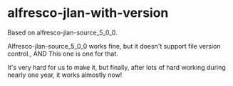 # alfresco-jlan-with-version
Based on alfresco-jlan-source_5_0_0. 

Alfresco-jlan-source_5_0_0 works fine, but it doesn't support file version control., AND This one is one for that.

It's very hard for us to make it, but finally, after lots of hard working during nearly one year, it works almostly now!

